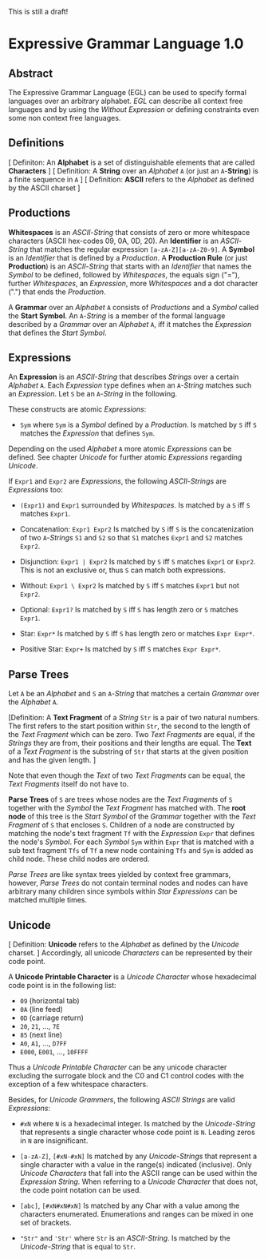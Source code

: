 
This is still a draft!

# Expressive Grammar Language 1.0
## Abstract
The Expressive Grammar Language (EGL) can be used to specify formal languages over an arbitrary alphabet.
*EGL* can describe all context free languages and by using the *Without Expression* or defining constraints even some non context free languages.

## Definitions
[ Definiton: An **Alphabet** is a set of distinguishable elements that are called **Characters** ]
[ Definition: A **String** over an *Alphabet* `A` (or just an `A`-**String**) is a finite sequence in `A` ]
[ Definition: **ASCII** refers to the *Alphabet* as defined by the ASCII charset ]

## Productions

**Whitespaces** is an *ASCII*-*String* that consists of zero or more whitespace characters (ASCII hex-codes 09, 0A, 0D, 20).
An **Identifier** is an *ASCII*-*String* that matches the regular expression `[a-zA-Z][a-zA-Z0-9]`.
A **Symbol** is an *Identifier* that is defined by a *Production*.
A **Production Rule** (or just **Production**) is an *ASCII*-*String* that starts with an *Identifier* that names the *Symbol* to be defined, followed by *Whitespaces*, the equals sign ("="), further *Whitespaces*, an *Expression*, more *Whitespaces* and a dot character (".") that ends the *Production*.

A **Grammar** over an *Alphabet* `A` consists of *Productions* and a *Symbol* called the **Start Symbol**.
An `A`-*String* is a member of the formal language described by a *Grammar* over an *Alphabet* `A`, iff it matches the *Expression* that defines the *Start Symbol*.

## Expressions
An **Expression** is an *ASCII*-*String* that describes *Strings* over a certain *Alphabet* `A`.
Each *Expression* type defines when an `A`-*String* matches such an *Expression*.
Let `S` be an `A`-*String* in the following.

These constructs are atomic *Expressions*:

* `Sym` where `Sym` is a *Symbol* defined by a *Production*. 
  Is matched by `S` iff `S` matches the *Expression* that defines `Sym`.

Depending on the used *Alphabet* `A` more atomic *Expressions* can be defined. See chapter *Unicode* for further atomic *Expressions* regarding *Unicode*.

If `Expr1` and `Expr2` are *Expressions*, the following *ASCII*-*Strings* are *Expressions* too:


* `(Expr1)`  and `Expr1` surrounded by *Whitespaces*.
Is matched by a `S` iff `S` matches `Expr1`.

* Concatenation: `Expr1 Expr2`
Is matched by `S` iff `S` is the concatenization of two `A`-*Strings* `S1` and `S2` so that `S1` matches `Expr1` and `S2` matches `Expr2`.
  
* Disjunction: `Expr1 | Expr2`
Is matched by `S` iff `S` matches `Expr1` or `Expr2`. This is not an exclusive or, thus `S` can match both expressions.

* Without: `Expr1 \ Expr2`
Is matched by `S` iff `S` matches `Expr1` but not `Expr2`.
  
* Optional: `Expr1?`
Is matched by `S` iff `S` has length zero or `S` matches `Expr1`.
  
* Star: `Expr*`
Is matched by `S` iff `S` has length zero or matches `Expr Expr*`.

* Positive Star: `Expr+`
Is matched by `S` iff `S` matches `Expr Expr*`.

## Parse Trees

Let `A` be an *Alphabet* and `S` an `A`-*String* that matches a certain *Grammar* over the *Alphabet* `A`.

[Definition: A **Text Fragment** of a *String* `Str` is a pair of two natural numbers. The first refers to the start position within `Str`, the second to the length of the *Text Fragment* which can be zero. Two *Text Fragments* are equal, if the *Strings* they are from, their positions and their lengths are equal. The **Text** of a *Text Fragment* is the substring of `Str` that starts at the given position and has the given length.  ]

Note that even though the *Text* of two *Text Fragments* can be equal, the *Text Fragments* itself do not have to.

**Parse Trees** of `S` are trees whose nodes are the *Text Fragments* of `S` together with the *Symbol* the *Text Fragment* has matched with.
The **root node** of this tree is the *Start Symbol* of the *Grammar* together with the *Text Fragment* of `S` that encloses `S`.
Children of a node are constructed by matching the node's text fragment `Tf` with the *Expression* `Expr` that defines the node's *Symbol*. For each *Symbol* `Sym` within `Expr` that is matched with a sub text fragment `Tfs` of `Tf` a new node containing `Tfs` and `Sym` is added as child node. These child nodes are ordered.

*Parse Trees* are like syntax trees yielded by context free grammars, however, *Parse Trees* do not contain terminal nodes and nodes can have arbitrary many children since symbols within *Star Expressions* can be matched multiple times.

## Unicode
[ Definition: **Unicode** refers to the *Alphabet* as defined by the *Unicode* charset. ]
Accordingly, all unicode *Characters* can be represented by their code point.

A **Unicode Printable Character** is a *Unicode Character* whose hexadecimal code point is in the following list:

* `09` (horizontal tab)
* `0A` (line feed)
* `0D` (carriage return)
* `20`, `21`, ..., `7E` 
* `85` (next line)
* `A0`, `A1`, ..., `D7FF`
* `E000`, `E001`, ..., `10FFFF`

Thus a *Unicode Printable Character* can be any unicode character excluding the surrogate block and the C0 and C1 control codes with the exception of a few whitespace characters.

Besides, for *Unicode Grammers*, the following *ASCII Strings* are valid *Expressions*:

* `#xN` where `N` is a hexadecimal integer. 
Is matched by the *Unicode-String* that represents a single character whose code point is `N`. Leading zeros in `N` are insignificant.
  
* `[a-zA-Z]`, `[#xN-#xN]`
Is matched by any *Unicode-Strings* that represent a single character with a value in the range(s) indicated (inclusive).
Only *Unicode Characters* that fall into the ASCII range can be used within the *Expression String*. When referring to a *Unicode Character* that does not, the code point notation can be used.

* `[abc]`, `[#xN#xN#xN]`
Is matched by any Char with a value among the characters enumerated. Enumerations and ranges can be mixed in one set of brackets.

* `"Str"` and `'Str'` where `Str` is an *ASCII-String*.
  Is matched by the *Unicode-String* that is equal to `Str`.